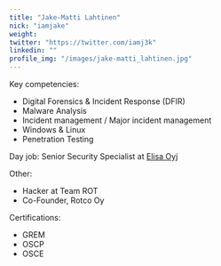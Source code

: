 ```yaml
---
title: "Jake-Matti Lahtinen"
nick: "iamjake"
weight: 
twitter: "https://twitter.com/iamj3k"
linkedin: ""
profile_img: "/images/jake-matti_lahtinen.jpg"
---
```


Key competencies:
* Digital Forensics & Incident Response (DFIR)
* Malware Analysis
* Incident management / Major incident management
* Windows & Linux
* Penetration Testing

Day job: Senior Security Specialist at [Elisa Oyj](https://www.elisa.fi)

Other:
* Hacker at Team ROT
* Co-Founder, Rotco Oy

Certifications:
* GREM
* OSCP
* OSCE
